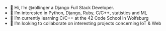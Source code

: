 - 👋 Hi, I’m @rollinger a Django Full Stack Developer.
- 👀 I’m interested in Python, Django, Ruby, C/C++, statistics and ML
- 🌱 I’m currently learning C/C++ at the 42 Code School in Wolfsburg
- 💞️ I’m looking to collaborate on interesting projects concerning IoT & Web

<!---
rollinger/rollinger is a ✨ special ✨ repository because its `README.md` (this file) appears on your GitHub profile.
You can click the Preview link to take a look at your changes.
--->
